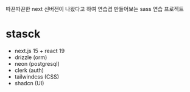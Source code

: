 따끈따끈한 next 신버전이 나왔다고 하여 연습겸 만들어보는 sass 연습 프로젝트

# stasck
- next.js 15 + react 19
- drizzle (orm)
- neon (postgresql)
- clerk (auth)
- tailwindcss (CSS)
- shadcn (UI)
